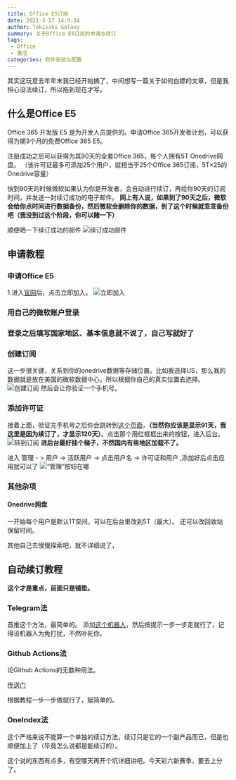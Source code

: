 ```yaml
---
title: Office E5订阅
date: 2021-3-17 14:9:34
author: Tokisaki Galaxy
summary: 关于Office E5订阅的申请与续订
tags:
 - Office
 - 激活
categories: 软件安装与配置
---
```


其实这玩意去年年末我已经开始搞了，中间想写一篇关于如何白嫖的文章，但是我担心没法续订，所以拖到现在才写。

## 什么是Office E5

Office 365 开发版 E5 是为开发人员提供的。申请Office 365开发者计划，可以获得为期3个月的免费Office 365 E5。

注册成功之后可以获得为其90天的全套Office 365，每个人拥有5T Onedrive网盘。
（该许可证最多可添加25个用户，就相当于25个Office 365订阅，5T×25的Onedrive容量）

快到90天的时候微软如果认为你是开发者，会自动进行续订，再给你90天的订阅时间，并发送一封续订成功的电子邮件。
**网上有人说，如果到了90天之后，微软会给你点时间进行数据备份，然后微软会删除你的数据，到了这个时候就乖乖备份吧（我没到过这个阶段，你可以赌一下）**

顺便晒一下续订成功的邮件
![续订成功邮件](https://cdn.jsdelivr.net/gh/Tokisaki-Galaxy/res/site/source/_posts/office-e5/1.jpg)

## 申请教程

### 申请Office E5

1.进入[官网](https://developer.microsoft.com/zh-cn/microsoft-365/dev-program)后，点击立即加入。
![立即加入](https://cdn.jsdelivr.net/gh/Tokisaki-Galaxy/res/site/source/_posts/office-e5/2.jpg)

### 用自己的微软账户登录

### 登录之后填写国家地区、基本信息就不说了，自己写就好了

### 创建订阅

这一步很关键，关系到你的onedrive数据等存储位置。比如我选择US，那么我的数据就是放在美国的微软数据中心。所以根据你自己的真实位置去选择。
![创建订阅](https://cdn.jsdelivr.net/gh/Tokisaki-Galaxy/res/site/source/_posts/office-e5/3.jpg)
然后会让你验证一个手机号。

### 添加许可证

接着上面，验证完手机号之后你会跳转到[这个页面](https://developer.microsoft.com/zh-cn/microsoft-365/profile)，**（当然你应该是显示91天，我这里是因为续订了，才显示120天）**。点击那个用红框框出来的按钮，进入后台。
![转到订阅](https://cdn.jsdelivr.net/gh/Tokisaki-Galaxy/res/site/source/_posts/office-e5/4.jpg)
**进后台最好挂个梯子，不然国内有些地区加载不了。**

进入 管理 - > 用户 -> 活跃用户 -> 点击用户名 -> 许可证和用户 ,添加好后点击应用就可以了
![“管理”按钮在哪](https://cdn.jsdelivr.net/gh/Tokisaki-Galaxy/res/site/source/_posts/office-e5/5.jpg)

### 其他杂项

#### Onedrive网盘

一开始每个用户是默认1T空间，可以在后台里改到5T（最大）。
还可以改回收站保留时间。

其他自己去慢慢探索吧，就不详细说了，

## 自动续订教程

**这个才是重点，前面只是铺垫。**

### Telegram法

首推这个方法，最简单的。
添加[这个机器人](https://t.me/E5Sub_bot)，然后按提示一步一步走就行了，记得设机器人为免打扰，不然吵死你。

### Github Actions法

论Github Actions的无数种用法。

[传送门](https://github.com/ishadows/AutoApiP)

根据教程一步一步做就行了，挺简单的。

### OneIndex法

这个严格来说不能算一个单独的续订方法，续订只是它的一个副产品而已，但是也顺便加上了（毕竟怎么说都是能续订的）。

这个说的东西有点多，有空哪天再开个坑详细讲吧。今天彩六新赛季，要去上分了。
